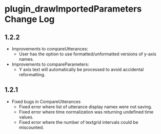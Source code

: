 # plugin_drawImportedParameters Change Log

## 1.2.2
* Improvements to compareUtterances:
    * User has the option to use formatted/unformatted versions of y-axis names.
* Improvements to compareParameters:
    * Y axis text will automatically be processed to avoid accidental reformatting.

## 1.2.1
* Fixed bugs in CompareUtterances
    * Fixed error where list of utterance display names were not saving.
    * Fixed error where time normalization was returning undefined time values.
    * Fixed error where the number of textgrid intervals could be miscounted.
